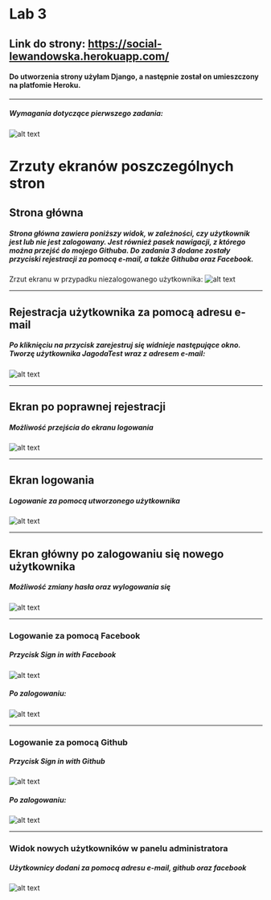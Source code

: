 # Lab 3

## Link do strony: https://social-lewandowska.herokuapp.com/ 
#### Do utworzenia strony użyłam Django, a następnie został on umieszczony na platfomie Heroku. 


---
####
##### Wymagania dotyczące pierwszego zadania:
####

![alt text](https://i.imgur.com/WAgSdJb.png)

# Zrzuty ekranów poszczególnych stron

## Strona główna
##### Strona główna zawiera poniższy widok, w zależności, czy użytkownik jest lub nie jest zalogowany. Jest również pasek nawigacji, z którego można przejść do mojego Githuba. Do zadania 3 dodane zostały przyciski rejestracji za pomocą e-mail, a także Githuba oraz Facebook.
####

Zrzut ekranu w przypadku niezalogowanego użytkownika:
![alt text](https://i.imgur.com/5kNSvBh.png)  



---
## Rejestracja użytkownika za pomocą adresu e-mail
##### Po kliknięciu na przycisk zarejestruj się widnieje następujące okno. Tworzę użytkownika **JagodaTest wraz z adresem e-mail**:
####

![alt text](https://i.imgur.com/gDeckDs.png)  


---
## Ekran po poprawnej rejestracji
##### Możliwość przejścia do ekranu logowania
####

![alt text](https://i.imgur.com/1c5DzDT.png)  



---
## Ekran logowania
##### Logowanie za pomocą utworzonego użytkownika

![alt text](https://i.imgur.com/0qBexoO.png)


---
## Ekran główny po zalogowaniu się nowego użytkownika
##### Możliwość zmiany hasła oraz wylogowania się

![alt text](https://i.imgur.com/tHFFeGX.png)  


---
### Logowanie za pomocą Facebook
##### Przycisk Sign in with Facebook

![alt text](https://i.imgur.com/muSB8Hv.png)  

##### Po zalogowaniu:

![alt text](https://i.imgur.com/49gpdQD.png)  


---
### Logowanie za pomocą Github
##### Przycisk Sign in with Github

![alt text](https://i.imgur.com/aSYRTXg.png)  

##### Po zalogowaniu:

![alt text](https://i.imgur.com/eel3sQj.png)  


---
### Widok nowych użytkowników w panelu administratora
##### Użytkownicy dodani za pomocą adresu e-mail, github oraz facebook

![alt text](https://i.imgur.com/yFKFuZ7.png)  